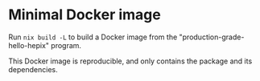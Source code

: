 # Minimal Docker image

Run `nix build -L` to build a Docker image from the "production-grade-hello-hepix" program.

This Docker image is reproducible,
and only contains the package and its dependencies.
